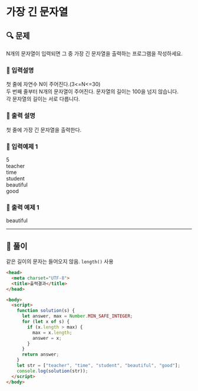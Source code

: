 # 가장 긴 문자열

##  🔍 문제 
N개의 문자열이 입력되면 그 중 가장 긴 문자열을 출력하는 프로그램을 작성하세요.

### 🔹 입력설명
첫 줄에 자연수 N이 주어진다.(3<=N<=30)  
두 번째 줄부터 N개의 문자열이 주어진다. 문자열의 길이는 100을 넘지 않습니다.  
각 문자열의 길이는 서로 다릅니다.  

### 🔹 출력 설명
첫 줄에 가장 긴 문자열을 출력한다.

### 🔹 입력예제 1
5  
teacher  
time  
student  
beautiful  
good

### 🔹 출력 예제 1
beautiful

----

##  📌 풀이
같은 길이의 문자는 들어오지 않음. `length()` 사용  


```html
<head>
  <meta charset="UTF-8">
  <title>출력결과</title>
</head>

<body>
  <script>
    function solution(s) {
      let answer, max = Number.MIN_SAFE_INTEGER;
      for (let x of s) {
        if (x.length > max) {
          max = x.length;
          answer = x;
        }
      }
      return answer;
    } 
    let str = ["teacher", "time", "student", "beautiful", "good"];
    console.log(solution(str));
  </script>
</body>
```


